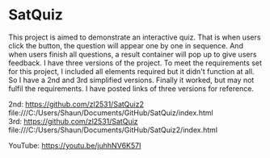 # SatQuiz

This project is aimed to demonstrate an interactive quiz. That is when users click the button, the question will appear one by one in sequence. And when users finish all questions, a result container will pop up to give users feedback. I have three versions of the project. To meet the requirements set for this project, I included all elements required but it didn't function at all. So I have a 2nd and 3rd simplified versions. Finally it worked, but may not fulfil the requirements. I have posted links of three versions for reference.  

2nd: https://github.com/zl2531/SatQuiz2  
     file:///C:/Users/Shaun/Documents/GitHub/SatQuiz/index.html  
3rd: https://github.com/zl2531/SatQuiz  
     file:///C:/Users/Shaun/Documents/GitHub/SatQuiz2/index.html

YouTube: https://youtu.be/juhhNV6K57I
